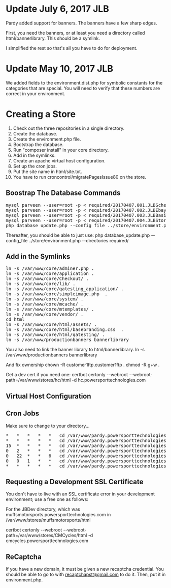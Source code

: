 Update July 6, 2017 JLB
=======================

Pardy added support for banners. The banners have a few sharp edges. 

First, you need the banners, or at least you need a directory called html/bannerlibrary. This should be a symlink.

I simplified the rest so that's all you have to do for deployment.


Update May 10, 2017 JLB
=======================

We added fields to the environment.dist.php for symbolic constants for the categories that are special. You will need to verify that these numbers are correct in your environment.


Creating a Store
================


1. Check out the three repositories in a single directory.
2. Create the database.
3. Create the environment.php file.
4. Bootstrap the database.
5. Run "composer install" in your core directory.
6. Add in the symlinks.
7. Create an apache virtual host configuration.
8. Set up the cron jobs.
9. Put the site name in html/site.txt.
10. You have to run croncontrol/migratePagesIssue80 on the store.

Boostrap The Database Commands
-------------------------------

<pre>
mysql parveen --user=root -p < required/20170407.001.JLBSchema.sql 
mysql parveen --user=root -p < required/20170407.002.JLBEbaySchema.sql 
mysql parveen --user=root -p < required/20170407.003.JLBBasicData.sql 
mysql parveen --user=root -p < required/20170407.004.JLBStore.sql 
php database_update.php --config_file ../store/environment.php  --directories required/ --record_only
</pre>

Thereafter, you should be able to just use: php database_update.php --config_file ../store/environment.php  --directories required/


Add in the Symlinks 
--------------------

<pre>
ln -s /var/www/core/adminer.php .
ln -s /var/www/core/application .
ln -s /var/www/core/Checkout/ .
ln -s /var/www/core/lib/ .
ln -s /var/www/core/qatesting_application/ .
ln -s /var/www/core/simpleimage.php  .
ln -s /var/www/core/system/ .
ln -s /var/www/core/mcache/ .
ln -s /var/www/core/mtemplates/ .
ln -s /var/www/core/vendor/ .
cd html
ln -s /var/www/core/html/assets/ .
ln -s /var/www/core/html/basebranding.css  .
ln -s /var/www/core/html/qatesting/ .
ln -s /var/www/productionbanners bannerlibrary
</pre>

You also need to link the banner library to html/bannerlibrary.
ln -s /var/www/productionbanners bannerlibrary

And fix ownership
chown -R customer1ftp.customer1ftp .
chmod -R g+w .

Get a dev cert if you need one:
certbot certonly --webroot --webroot-path=/var/www/stores/hc/html -d hc.powersporttechnologies.com


Virtual Host Configuration
---------------------------




Cron Jobs
---------

Make sure to change to your directory...

<pre>
*	*	*	*	*	cd /var/www/pardy.powersporttechnologies.com/store && php html/index.php croncontrol/emails
*	*	*	*	*	cd /var/www/pardy.powersporttechnologies.com/store && php html/index.php croncontrol/feeds
15	*	*	*	*	cd /var/www/pardy.powersporttechnologies.com/store && php html/index.php croncontrol/hourly
0	2	*	*	*	cd /var/www/pardy.powersporttechnologies.com/store && php html/index.php croncontrol/daily
0	22	*	*	6	cd /var/www/pardy.powersporttechnologies.com/store && php html/index.php croncontrol/weeklys
0	0	1	*	*	cd /var/www/pardy.powersporttechnologies.com/store && php html/index.php croncontrol/monthly
*	*	*	*	*	cd /var/www/pardy.powersporttechnologies.com/store && php html/index.php croncontrol/processparts
</pre>


Requesting a Development SSL Certificate
-----------------------------------------

You don't have to live with an SSL certificate error in your development environment; use a free one as follows:

For the JBDev directory, which was muffsmotorsports.powersporttechnologies.com in /var/www/stores/muffsmotorsports/html

certbot certonly --webroot --webroot-path=/var/www/stores/CMCycles/html -d cmcycles.powersporttechnologies.com


ReCaptcha
---------

If you have a new domain, it must be given a new recaptcha credential. You should be able to go to with recaptchapst@gmail.com to do it. Then, put it in environment.php.
